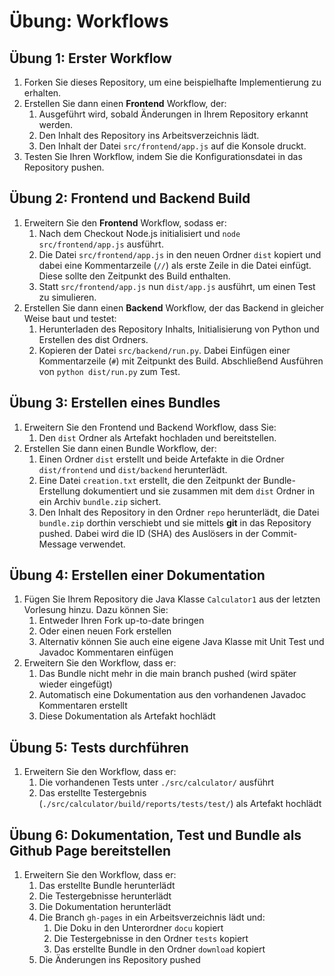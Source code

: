 # Übung: Workflows

## Übung 1: Erster Workflow

1. Forken Sie dieses Repository, um eine beispielhafte Implementierung zu erhalten. 
1. Erstellen Sie dann einen **Frontend** Workflow, der: 
	1. Ausgeführt wird, sobald Änderungen in Ihrem Repository erkannt werden.
	1. Den Inhalt des Repository ins Arbeitsverzeichnis lädt.
	1. Den Inhalt der Datei `src/frontend/app.js` auf die Konsole druckt.
1. Testen Sie Ihren Workflow, indem Sie die Konfigurationsdatei in das Repository pushen.


## Übung 2: Frontend und Backend Build

1. Erweitern Sie den **Frontend** Workflow, sodass er: 
	1. Nach dem Checkout Node.js initialisiert und `node src/frontend/app.js` ausführt.
	1. Die Datei `src/frontend/app.js` in den neuen Ordner `dist` kopiert und dabei eine Kommentarzeile (`//`) als erste Zeile in die Datei einfügt. Diese sollte den Zeitpunkt des Build enthalten.
	1. Statt `src/frontend/app.js` nun `dist/app.js` ausführt, um einen Test zu simulieren.
1. Erstellen Sie dann einen **Backend** Workflow, der das Backend in gleicher Weise baut und testet: 
	1. Herunterladen des Repository Inhalts, Initialisierung von Python und Erstellen des dist Ordners.
	1. Kopieren der Datei `src/backend/run.py`. Dabei Einfügen einer Kommentarzeile (`#`) mit Zeitpunkt des Build. Abschließend Ausführen von `python dist/run.py` zum Test.


## Übung 3: Erstellen eines Bundles

1. Erweitern Sie den Frontend und Backend Workflow, dass Sie:
	1. Den `dist` Ordner als Artefakt hochladen und bereitstellen.
1. Erstellen Sie dann einen Bundle Workflow, der: 
	1. Einen Ordner `dist` erstellt und beide Artefakte in die Ordner `dist/frontend` und `dist/backend` herunterlädt.
	1. Eine Datei `creation.txt` erstellt, die den Zeitpunkt der Bundle-Erstellung dokumentiert und sie zusammen mit dem `dist` Ordner in ein Archiv `bundle.zip` sichert.
	1. Den Inhalt des Repository in den Ordner `repo` herunterlädt, die Datei `bundle.zip` dorthin verschiebt und sie mittels **git** in das Repository pushed. Dabei wird die ID (SHA) des Auslösers in der Commit-Message verwendet.


## Übung 4: Erstellen einer Dokumentation

1. Fügen Sie Ihrem Repository die Java Klasse `Calculator1` aus der letzten Vorlesung hinzu. Dazu können Sie: 
	1. Entweder Ihren Fork up-to-date bringen
	1. Oder einen neuen Fork erstellen
	1. Alternativ können Sie auch eine eigene Java Klasse mit Unit Test und Javadoc Kommentaren einfügen
1. Erweitern Sie den Workflow, dass er: 
	1. Das Bundle nicht mehr in die main branch pushed (wird später wieder eingefügt)
	1. Automatisch eine Dokumentation aus den vorhandenen Javadoc Kommentaren erstellt
	1. Diese Dokumentation als Artefakt hochlädt


## Übung 5: Tests durchführen 

1. Erweitern Sie den Workflow, dass er: 
	1. Die vorhandenen Tests unter `./src/calculator/` ausführt
	1. Das erstellte Testergebnis (`./src/calculator/build/reports/tests/test/`) als Artefakt hochlädt


## Übung 6: Dokumentation, Test und Bundle als Github Page bereitstellen

1. Erweitern Sie den Workflow, dass er: 
	1. Das erstellte Bundle herunterlädt
	1. Die Testergebnisse herunterlädt 
	1. Die Dokumentation herunterlädt
	1. Die Branch `gh-pages` in ein Arbeitsverzeichnis lädt und: 
		1. Die Doku in den Unterordner `docu` kopiert
		1. Die Testergebnisse in den Ordner `tests` kopiert
		1. Das erstellte Bundle in den Ordner `download` kopiert
	1. Die Änderungen ins Repository pushed

